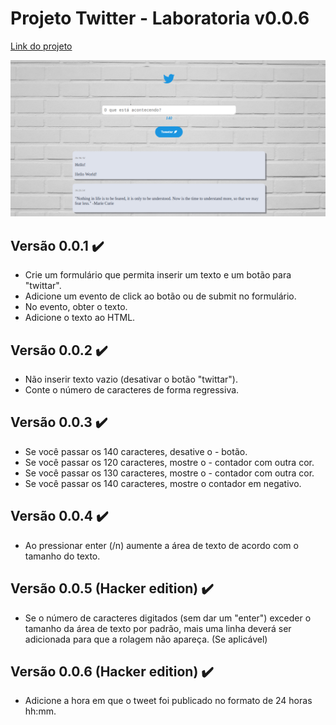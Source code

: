# Projeto Twitter - Laboratoria v0.0.6

[Link do projeto](https://hlays.github.io/twitter-lab/)

![twitter feed](img/twitter-vs006.png)

## Versão 0.0.1 :heavy_check_mark:
- Crie um formulário que permita inserir um texto e um botão para "twittar".
- Adicione um evento de click ao botão ou de submit no formulário.
- No evento, obter o texto.
- Adicione o texto ao HTML.

## Versão 0.0.2 :heavy_check_mark:
- Não inserir texto vazio (desativar o botão "twittar").
- Conte o número de caracteres de forma regressiva.

## Versão 0.0.3 :heavy_check_mark:
- Se você passar os 140 caracteres, desative o - botão.
- Se você passar os 120 caracteres, mostre o - contador com outra cor.
- Se você passar os 130 caracteres, mostre o - contador com outra cor.
- Se você passar os 140 caracteres, mostre o contador em negativo.

## Versão 0.0.4 :heavy_check_mark:
- Ao pressionar enter (/n) aumente a área de texto de acordo com o tamanho do texto.

## Versão 0.0.5 (Hacker edition) :heavy_check_mark:
- Se o número de caracteres digitados (sem dar um "enter") exceder o tamanho da área de texto por padrão, mais uma linha deverá ser adicionada para que a rolagem não apareça. (Se aplicável)

## Versão 0.0.6 (Hacker edition) :heavy_check_mark:
- Adicione a hora em que o tweet foi publicado no formato de 24 horas hh:mm.
